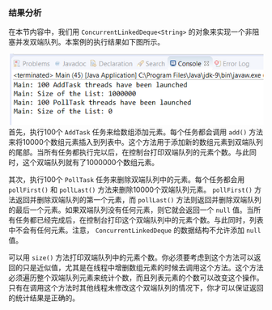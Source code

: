### 结果分析

在本节内容中，我们用 `ConcurrentLinkedDeque<String>` 的对象来实现一个非阻塞并发双端队列。本案例的执行结果如下图所示。

![51.png](../images/51.png)
首先，执行100个 `AddTask` 任务来给数组添加元素。每个任务都会调用 `add()` 方法来将10000个数组元素插入到列表中。这个方法用于添加新的数组元素到双端队列的尾部。当所有任务都执行完以后，在控制台打印双端队列的元素个数。与此同时，这个双端队列就有了1000000个数组元素。

其次，执行100个 `PollTask` 任务来删除双端队列中的元素。每个任务都会用 `pollFirst()` 和 `pollLast()` 方法来删除10000个双端队列元素。 `pollFirst()` 方法返回并删除双端队列的第一个元素，而 `pollLast()` 方法则返回并删除双端队列的最后一个元素。如果双端队列没有任何元素，则它就会返回一个 `null` 值。当所有任务都已经完成后，在控制台打印这个双端队列中的元素个数。与此同时，列表中不会有任何元素。注意， `ConcurrentLinkedDeque` 的数据结构不允许添加 `null` 值。

可以用 `size()` 方法打印双端队列中的元素个数。你必须要考虑到这个方法可以返回的只是近似值，尤其是在线程中增删数组元素的时候去调用这个方法。这个方法必须遍历整个双端队列元素来统计个数，而且列表元素的个数可以改变这个操作。只有在调用这个方法时其他线程未修改这个双端队列的情况下，你才可以保证返回的统计结果是正确的。

